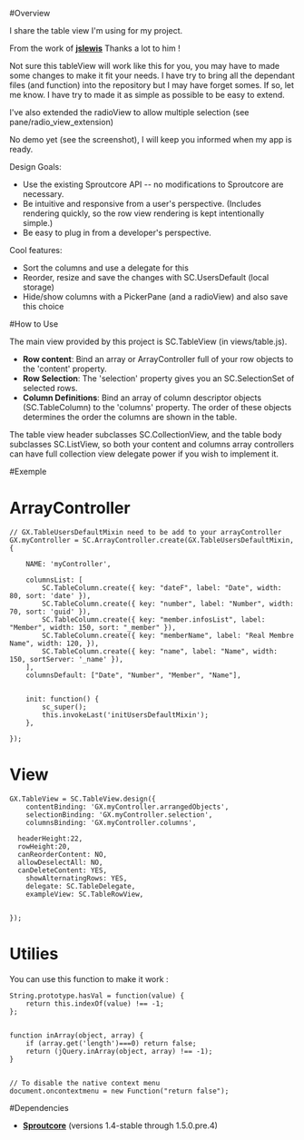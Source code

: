 #Overview


I share the table view I'm using for my project. 

From the work of [__jslewis__](https://github.com/jslewis/sctable)
Thanks a lot to him !


Not sure this tableView will work like this for you, you may have to made some changes to make it fit your needs. 
I have try to bring all the dependant files (and function) into the repository but I may have forget somes. If so, let me know.
I have try to made it as simple as possible to be easy to extend.

I've also extended the radioView to allow multiple selection (see pane/radio_view_extension)

No demo yet (see the screenshot), I will keep you informed when my app is ready.



Design Goals:

  * Use the existing Sproutcore API -- no modifications to Sproutcore are necessary.
  * Be intuitive and responsive from a user's perspective.  (Includes rendering quickly, so the row view rendering is kept intentionally simple.)
  * Be easy to plug in from a developer's perspective.


Cool features:

  * Sort the columns and use a delegate for this
  * Reorder, resize and save the changes with SC.UsersDefault (local storage)
  * Hide/show columns with a PickerPane (and a radioView) and also save this choice


#How to Use

The main view provided by this project is SC.TableView (in views/table.js).

* __Row content__: Bind an array or ArrayController full of your row objects to the 'content' property.
* __Row Selection__: The 'selection' property gives you an SC.SelectionSet of selected rows.
* __Column Definitions__: Bind an array of column descriptor objects (SC.TableColumn) to the 'columns' property.  The order of these objects determines the order the columns are shown in the table.

The table view header subclasses SC.CollectionView, and the table body subclasses SC.ListView, so both your content and columns array controllers can have full collection view delegate power if you wish to implement it.




#Exemple


# ArrayController

	// GX.TableUsersDefaultMixin need to be add to your arrayController
	GX.myController = SC.ArrayController.create(GX.TableUsersDefaultMixin, {

		NAME: 'myController',

		columnsList: [	
			SC.TableColumn.create({ key: "dateF", label: "Date", width: 80, sort: 'date' }),
			SC.TableColumn.create({ key: "number", label: "Number", width: 70, sort: 'guid' }),
			SC.TableColumn.create({ key: "member.infosList", label: "Member", width: 150, sort: "_member" }),
			SC.TableColumn.create({ key: "memberName", label: "Real Membre Name", width: 120, }),
			SC.TableColumn.create({ key: "name", label: "Name", width: 150, sortServer: '_name' }),
		],
		columnsDefault: ["Date", "Number", "Member", "Name"],

	
		init: function() {
			sc_super();
			this.invokeLast('initUsersDefaultMixin');
		},

	});



# View


	GX.TableView = SC.TableView.design({  
		contentBinding: 'GX.myController.arrangedObjects',
		selectionBinding: 'GX.myController.selection',  
		columnsBinding: 'GX.myController.columns',
	
	  headerHeight:22,
	  rowHeight:20,
	  canReorderContent: NO,
	  allowDeselectAll: NO,
	  canDeleteContent: YES,
		showAlternatingRows: YES,
		delegate: SC.TableDelegate,
		exampleView: SC.TableRowView,
	

	});


# Utilies
	
You can use this function to make it work :

	String.prototype.hasVal = function(value) {
		return this.indexOf(value) !== -1;
	};


	function inArray(object, array) {
		if (array.get('length')===0) return false;
	 	return (jQuery.inArray(object, array) !== -1);
	}


	// To disable the native context menu
	document.oncontextmenu = new Function("return false");




#Dependencies

  * [__Sproutcore__](http://www.github.com/sproutcore/sproutcore) (versions 1.4-stable through 1.5.0.pre.4)
